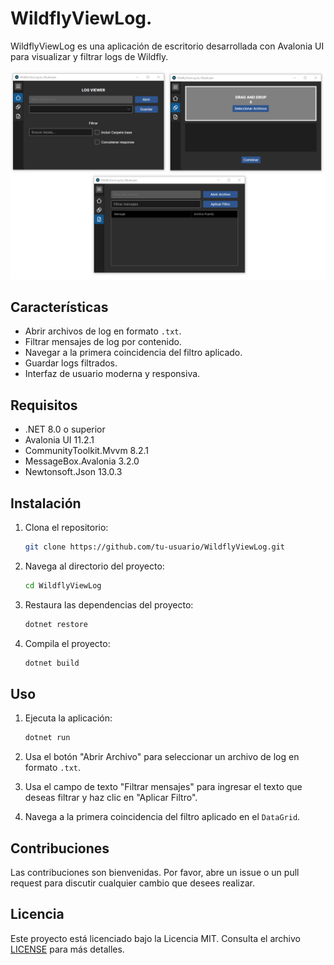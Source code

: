 # WildflyViewLog.

WildflyViewLog es una aplicación de escritorio desarrollada con Avalonia UI para visualizar y filtrar logs de Wildfly.

![alt text](https://raw.githubusercontent.com/allydevper/WildflyViewLog/refs/heads/main/show.png)

## Características

- Abrir archivos de log en formato `.txt`.
- Filtrar mensajes de log por contenido.
- Navegar a la primera coincidencia del filtro aplicado.
- Guardar logs filtrados.
- Interfaz de usuario moderna y responsiva.

## Requisitos

- .NET 8.0 o superior
- Avalonia UI 11.2.1
- CommunityToolkit.Mvvm 8.2.1
- MessageBox.Avalonia 3.2.0
- Newtonsoft.Json 13.0.3

## Instalación

1. Clona el repositorio:
    ```sh
    git clone https://github.com/tu-usuario/WildflyViewLog.git
    ```

2. Navega al directorio del proyecto:
    ```sh
    cd WildflyViewLog
    ```

3. Restaura las dependencias del proyecto:
    ```sh
    dotnet restore
    ```

4. Compila el proyecto:
    ```sh
    dotnet build
    ```

## Uso

1. Ejecuta la aplicación:
    ```sh
    dotnet run
    ```

2. Usa el botón "Abrir Archivo" para seleccionar un archivo de log en formato `.txt`.

3. Usa el campo de texto "Filtrar mensajes" para ingresar el texto que deseas filtrar y haz clic en "Aplicar Filtro".

4. Navega a la primera coincidencia del filtro aplicado en el `DataGrid`.

## Contribuciones

Las contribuciones son bienvenidas. Por favor, abre un issue o un pull request para discutir cualquier cambio que desees realizar.

## Licencia

Este proyecto está licenciado bajo la Licencia MIT. Consulta el archivo [LICENSE](LICENSE) para más detalles.
